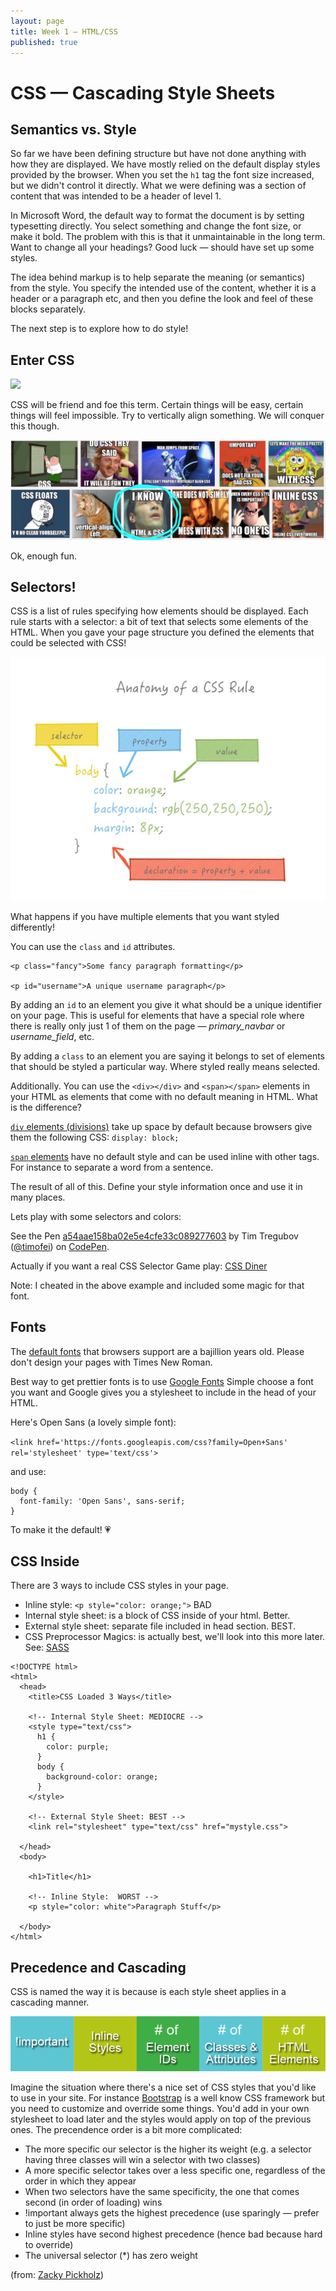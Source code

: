 ```yaml
---
layout: page
title: Week 1 — HTML/CSS
published: true
---
```


# CSS — Cascading Style Sheets

## Semantics vs. Style

So far we have been defining structure but have not done anything with how they are displayed.  We have mostly relied on the default display styles provided by the browser.  When you set the `h1` tag the font size increased, but we didn't control it directly.  What we were defining was a section of content that was intended to be a header of level 1.

In Microsoft Word,  the default way to format the document is by setting typesetting directly.  You select something and change the font size, or make it bold.  The problem with this is that it unmaintainable in the long term.  Want to change all your headings?  Good luck — should have set up some styles.

The idea behind markup is to help separate the meaning (or semantics) from the style. You specify the intended use of the content,  whether it is a header or a paragraph etc,  and then you define the look and feel of these blocks separately.

The next step is to explore how to do style!

## Enter CSS

![](http://i.giphy.com/5pxnxdzdZfXFK.gif)

CSS will be friend and foe this term.  Certain things will be easy, certain things will feel impossible.  Try to vertically align something. We will conquer this though.

![](img/css_mess.jpg)

Ok, enough fun.


## Selectors!



CSS is a list of rules specifying how elements should be displayed. Each rule starts with a selector: a bit of text that selects some elements of the HTML.  When you gave your page structure you defined the elements that could be selected with CSS!

![anatomy of css rule](img/anatomy_of_css_rule.jpg)

What happens if you have multiple elements that you want styled differently!

You can use the `class` and `id` attributes.

```
<p class="fancy">Some fancy paragraph formatting</p>

<p id="username">A unique username paragraph</p>
```

By adding an `id` to an element you give it what should be a unique identifier on your page.  This is useful for elements that have a special role where there is really only just 1 of them on the page — *primary_navbar* or *username_field*, etc.

By adding a `class` to an element you are saying it belongs to set of elements that should be styled a particular way. Where styled really means selected.

Additionally.  You can use the `<div></div>` and `<span></span>` elements in your HTML as elements that come with no default meaning in HTML. What is the difference?

[`div` elements (divisions)](http://www.w3schools.com/tags/tag_div.asp) take up space by default because browsers give them the following CSS: `display: block;`

[`span` elements](http://www.w3schools.com/tags/tag_span.asp) have no default style and can be used inline with other tags.  For instance to separate a word from a sentence.

<!-- TODO: move to HTML? -->

The result of all of this.  Define your style information once and use it in many places.

Lets play with some selectors and colors:

<p data-height="400" data-theme-id="24117" data-slug-hash="a54aae158ba02e5e4cfe33c089277603" data-default-tab="css,result" data-user="timofei" data-embed-version="2" data-editable="true" class="codepen">See the Pen <a href="http://codepen.io/timofei/pen/a54aae158ba02e5e4cfe33c089277603/">a54aae158ba02e5e4cfe33c089277603</a> by Tim Tregubov (<a href="http://codepen.io/timofei">@timofei</a>) on <a href="http://codepen.io">CodePen</a>.</p>

Actually if you want a real CSS Selector Game play:  [CSS Diner](http://flukeout.github.io/)

Note: I cheated in the above example and included some magic for that font.

## Fonts

The [default fonts](http://www.w3schools.com/css/css_font.asp) that browsers support are a bajillion years old.  Please don't design your pages with Times New Roman.

Best way to get prettier fonts is to use [Google Fonts](https://www.google.com/fonts)
Simple choose a font you want and Google gives you a stylesheet to include in the head of your HTML.

Here's Open Sans (a lovely simple font):

`<link href='https://fonts.googleapis.com/css?family=Open+Sans' rel='stylesheet' type='text/css'>`

and use:
```
body {
  font-family: 'Open Sans', sans-serif;
}
```
To make it the default! 💗


## CSS Inside

There are 3 ways to include CSS styles in your page.

* Inline style: `<p style="color: orange;">` BAD
* Internal style sheet: is a block of CSS inside of your html. Better.
* External style sheet: separate file included in head section. BEST.
* CSS Preprocessor Magics:  is actually best, we'll look into this more later. See: [SASS](http://sass-lang.com/)


```
<!DOCTYPE html>
<html>
  <head>
    <title>CSS Loaded 3 Ways</title>

    <!-- Internal Style Sheet: MEDIOCRE -->
    <style type="text/css">
      h1 {
        color: purple;
      }
      body {
        background-color: orange;
      }
    </style>

    <!-- External Style Sheet: BEST -->
    <link rel="stylesheet" type="text/css" href="mystyle.css">

  </head>
  <body>

    <h1>Title</h1>

    <!-- Inline Style:  WORST -->
    <p style="color: white">Paragraph Stuff</p>

  </body>
</html>
```



## Precedence and Cascading

CSS is named the way it is because is each style sheet applies in a cascading manner.

![css cascade](img/simple_precedence.png)

Imagine the situation where there's a nice set of CSS styles that you'd like to use in your site. For instance [Bootstrap](http://getbootstrap.com) is a well know CSS framework but you need to customize and override some things.  You'd add in your own stylesheet to load later and the styles would apply on top of the previous ones. The precendence order is a bit more complicated:

* The more specific our selector is the higher its weight (e.g. a selector having three classes will win a selector with two classes)
* A more specific selector takes over a less specific one, regardless of the order in which they appear
* When two selectors have the same specificity, the one that comes second (in order of loading) wins
* !important always gets the highest precedence (use sparingly — prefer to just be more specific)
* Inline styles have second highest precedence (hence bad because hard to override)
* The universal selector (\*) has zero weight

(from: [Zacky Pickholz](https://www.linkedin.com/pulse/most-important-css-rule-you-might-have-missed-zacky-pickholz))






[Stanford:CS142]: http://web.stanford.edu/class/cs142/  "Stanford CS142 Class"
